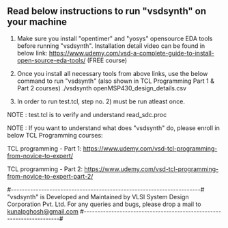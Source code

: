 
## Read below instructions to run "vsdsynth" on your machine 

  1) Make sure you install "opentimer" and "yosys" opensource EDA tools before running "vsdsynth". Installation detail video can be found in below link:
  https://www.udemy.com/vsd-a-complete-guide-to-install-open-source-eda-tools/ (FREE course)

  2) Once you install all necessary tools from above links, use the below command to run "vsdsynth" (also shown in TCL Programming Part 1 & Part 2 courses)
  ./vsdsynth openMSP430_design_details.csv 

  3) In order to run test.tcl, step no. 2) must be run atleast once. 

  NOTE : test.tcl is to verify and understand read_sdc.proc

  NOTE : If you want to understand what does "vsdsynth" do, please enroll in below TCL Programming courses:

  TCL programming - Part 1:
  https://www.udemy.com/vsd-tcl-programming-from-novice-to-expert/

  TCL programming - Part 2:
  https://www.udemy.com/vsd-tcl-programming-from-novice-to-expert-part-2/

  #---------------------------------------------------------------------#
  "vsdsynth" is Developed and Maintained by VLSI System Design Corporation Pvt. Ltd.
  For any queries and bugs, please drop a mail to kunalpghosh@gmail.com
  #---------------------------------------------------------------------#

